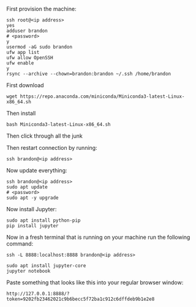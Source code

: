 First provision the machine:

```
ssh root@<ip address>
yes
adduser brandon
# <password>
y
usermod -aG sudo brandon
ufw app list
ufw allow OpenSSH
ufw enable
y
rsync --archive --chown=brandon:brandon ~/.ssh /home/brandon
```

First download

```
wget https://repo.anaconda.com/miniconda/Miniconda3-latest-Linux-x86_64.sh
```

Then install

```
bash Miniconda3-latest-Linux-x86_64.sh
```

Then click through all the junk

Then restart connection by running:

```
ssh brandon@<ip address>
```

Now update everything:

```
ssh brandon@<ip address>
sudo apt update
# <password>
sudo apt -y upgrade
```

Now install Jupyter:

```
sudo apt install python-pip
pip install jupyter
```

Now in a fresh terminal that is running on your machine run the following command:

```
ssh -L 8888:localhost:8888 brandon@<ip address>
```

```
sudo apt install jupyter-core
jupyter notebook
```

Paste something that looks like this into your regular browser window:

```
http://127.0.0.1:8888/?token=9202fb23462021c9b6becc5f72ba1c912c6dffdeb9b1e2e8
```





